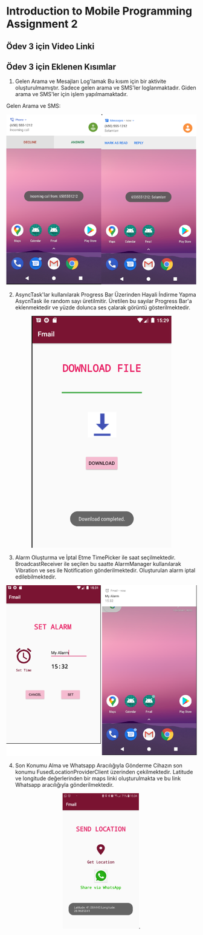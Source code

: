 # Introduction to Mobile Programming Assignment 2

## Ödev 3 için Video Linki

## Ödev 3 için Eklenen Kısımlar

1. Gelen Arama ve Mesajları Log'lamak
Bu kısım için bir aktivite oluşturulmamıştır. Sadece gelen arama ve SMS'ler loglanmaktadır. Giden arama ve SMS'ler için işlem yapılmamaktadır.

Gelen Arama ve SMS:
<p align="center">
  <img src="Screenshots/aramalar.png">
</p>

2. AsyncTask'lar kullanılarak Progress Bar Üzerinden Hayali İndirme Yapma
AsycnTask ile random sayı üretilmitir. Üretilen bu sayılar Progress Bar'a eklenmektedir ve yüzde dolunca ses çalarak görüntü gösterilmektedir.

<p align="center">
  <img src="Screenshots/indirme.png">
</p>

3. Alarm Oluşturma ve İptal Etme
TimePicker ile saat seçilmektedir. BroadcastReceiver ile seçilen bu saatte AlarmManager kullanılarak Vibration ve ses ile Notification gönderilmektedir. Oluşturulan alarm iptal edilebilmektedir.

<p align="center">
  <img src="Screenshots/alarm.png">
</p>

4. Son Konumu Alma ve Whatsapp Aracılığıyla Gönderme
Cihazın son konumu FusedLocationProviderClient üzerinden çekilmektedir. Latitude ve longitude değerlerinden bir maps linki oluşturulmakta ve bu link Whatsapp aracılığıyla gönderilmektedir.

<p align="center">
<img src="Screenshots/location.jpg" width="40%">.
</p>



